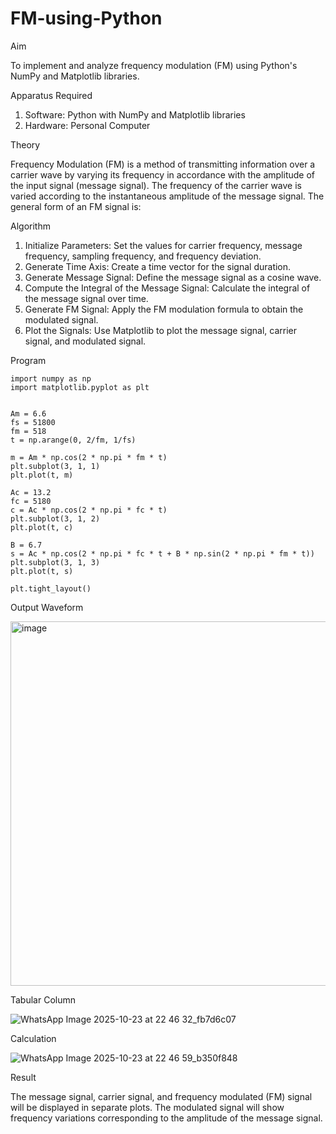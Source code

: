 # FM-using-Python

Aim


To implement and analyze frequency modulation (FM) using Python's NumPy and Matplotlib libraries. 

Apparatus Required

1.	Software: Python with NumPy and Matplotlib libraries
2.	Hardware: Personal Computer
  
Theory

Frequency Modulation (FM) is a method of transmitting information over a carrier wave by varying its frequency in accordance with the amplitude of the input signal (message signal). The frequency of the carrier wave is varied according to the instantaneous amplitude of the message signal. The general form of an FM signal is:



Algorithm


1.	Initialize Parameters: Set the values for carrier frequency, message frequency, sampling frequency, and frequency deviation.
2.	Generate Time Axis: Create a time vector for the signal duration.
3.	Generate Message Signal: Define the message signal as a cosine wave.
4.	Compute the Integral of the Message Signal: Calculate the integral of the message signal over time.
5.	Generate FM Signal: Apply the FM modulation formula to obtain the modulated signal.
6.	Plot the Signals: Use Matplotlib to plot the message signal, carrier signal, and modulated signal.

Program
```
import numpy as np
import matplotlib.pyplot as plt


Am = 6.6
fs = 51800
fm = 518
t = np.arange(0, 2/fm, 1/fs)

m = Am * np.cos(2 * np.pi * fm * t)
plt.subplot(3, 1, 1)
plt.plot(t, m)

Ac = 13.2
fc = 5180
c = Ac * np.cos(2 * np.pi * fc * t)
plt.subplot(3, 1, 2)
plt.plot(t, c)

B = 6.7
s = Ac * np.cos(2 * np.pi * fc * t + B * np.sin(2 * np.pi * fm * t))
plt.subplot(3, 1, 3)
plt.plot(t, s)

plt.tight_layout()
```
Output Waveform

<img width="786" height="583" alt="image" src="https://github.com/user-attachments/assets/aab60ffe-0a05-4f96-b738-f24800438308" />

Tabular Column

![WhatsApp Image 2025-10-23 at 22 46 32_fb7d6c07](https://github.com/user-attachments/assets/b623b46f-98e4-4531-99c4-f792a819be16)


Calculation

![WhatsApp Image 2025-10-23 at 22 46 59_b350f848](https://github.com/user-attachments/assets/a89b5f37-79fd-4e33-865f-4ed741421939)


Result


The message signal, carrier signal, and frequency modulated (FM) signal will be displayed in separate plots. The modulated signal will show frequency variations corresponding to the amplitude of the message signal.
